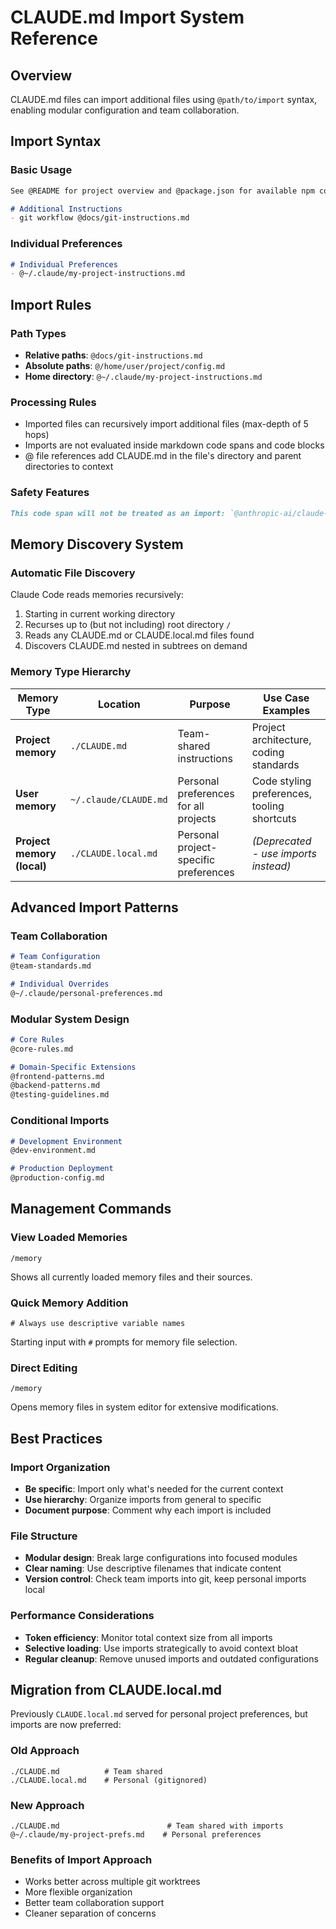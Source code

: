 # CLAUDE.md Import System Reference

## Overview
CLAUDE.md files can import additional files using `@path/to/import` syntax, enabling modular configuration and team collaboration.

## Import Syntax

### Basic Usage
```markdown
See @README for project overview and @package.json for available npm commands for this project.

# Additional Instructions
- git workflow @docs/git-instructions.md
```

### Individual Preferences
```markdown
# Individual Preferences
- @~/.claude/my-project-instructions.md
```

## Import Rules

### Path Types
- **Relative paths**: `@docs/git-instructions.md`
- **Absolute paths**: `@/home/user/project/config.md`
- **Home directory**: `@~/.claude/my-project-instructions.md`

### Processing Rules
- Imported files can recursively import additional files (max-depth of 5 hops)
- Imports are not evaluated inside markdown code spans and code blocks
- @ file references add CLAUDE.md in the file's directory and parent directories to context

### Safety Features
```markdown
This code span will not be treated as an import: `@anthropic-ai/claude-code`
```

## Memory Discovery System

### Automatic File Discovery
Claude Code reads memories recursively:
1. Starting in current working directory
2. Recurses up to (but not including) root directory `/`
3. Reads any CLAUDE.md or CLAUDE.local.md files found
4. Discovers CLAUDE.md nested in subtrees on demand

### Memory Type Hierarchy

| Memory Type | Location | Purpose | Use Case Examples |
|-------------|----------|---------|------------------|
| **Project memory** | `./CLAUDE.md` | Team-shared instructions | Project architecture, coding standards |
| **User memory** | `~/.claude/CLAUDE.md` | Personal preferences for all projects | Code styling preferences, tooling shortcuts |
| **Project memory (local)** | `./CLAUDE.local.md` | Personal project-specific preferences | *(Deprecated - use imports instead)* |

## Advanced Import Patterns

### Team Collaboration
```markdown
# Team Configuration
@team-standards.md

# Individual Overrides
@~/.claude/personal-preferences.md
```

### Modular System Design
```markdown
# Core Rules
@core-rules.md

# Domain-Specific Extensions
@frontend-patterns.md
@backend-patterns.md
@testing-guidelines.md
```

### Conditional Imports
```markdown
# Development Environment
@dev-environment.md

# Production Deployment  
@production-config.md
```

## Management Commands

### View Loaded Memories
```
/memory
```
Shows all currently loaded memory files and their sources.

### Quick Memory Addition
```
# Always use descriptive variable names
```
Starting input with `#` prompts for memory file selection.

### Direct Editing
```
/memory
```
Opens memory files in system editor for extensive modifications.

## Best Practices

### Import Organization
- **Be specific**: Import only what's needed for the current context
- **Use hierarchy**: Organize imports from general to specific
- **Document purpose**: Comment why each import is included

### File Structure
- **Modular design**: Break large configurations into focused modules
- **Clear naming**: Use descriptive filenames that indicate content
- **Version control**: Check team imports into git, keep personal imports local

### Performance Considerations
- **Token efficiency**: Monitor total context size from all imports
- **Selective loading**: Use imports strategically to avoid context bloat
- **Regular cleanup**: Remove unused imports and outdated configurations

## Migration from CLAUDE.local.md

Previously `CLAUDE.local.md` served for personal project preferences, but imports are now preferred:

### Old Approach
```
./CLAUDE.md          # Team shared
./CLAUDE.local.md    # Personal (gitignored)
```

### New Approach
```
./CLAUDE.md                        # Team shared with imports
@~/.claude/my-project-prefs.md    # Personal preferences
```

### Benefits of Import Approach
- Works better across multiple git worktrees
- More flexible organization
- Better team collaboration support
- Cleaner separation of concerns
